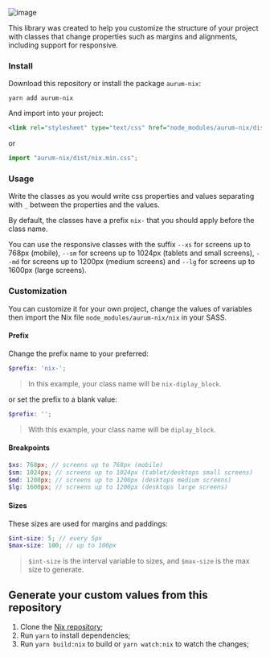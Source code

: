![image](https://user-images.githubusercontent.com/22989469/41984598-6a8b4568-7a07-11e8-8f1c-60f7255ff6e9.png)

This library was created to help you customize the structure of your project with classes that change properties such as margins and alignments, including support for responsive.

### Install

Download this repository or install the package `aurum-nix`:

```shel
yarn add aurum-nix
```
And import into your project:

```xml
<link rel="stylesheet" type="text/css" href="node_modules/aurum-nix/dist/nix.min.css" />
```
or
```javascript
import "aurum-nix/dist/nix.min.css";
```

### Usage

Write the classes as you would write css properties and values separating with `_` between the properties and the values.

By default, the classes have a prefix `nix-` that you should apply before the class name.

You can use the responsive classes with the suffix `--xs` for screens up to 768px (mobile), `--sm` for screens up to 1024px (tablets and small screens), `--md` for screens up to 1200px (medium screens) and `--lg` for screens up to 1600px (large screens).

### Customization

You can customize it for your own project, change the values of variables then import the Nix file `node_modules/aurum-nix/nix` in your SASS.

#### Prefix

Change the prefix name to your preferred:

```scss
$prefix: 'nix-';
```

> In this example, your class name will be `nix-diplay_block`.

or set the prefix to a blank value:

```scss
$prefix: '';
```

> With this example, your class name will be `diplay_block`.

#### Breakpoints

```scss
$xs: 768px; // screens up to 768px (mobile)
$sm: 1024px; // screens up to 1024px (tablet/desktops small screens)
$md: 1200px; // screens up to 1200px (desktops medium screens)
$lg: 1600px; // screens up to 1200px (desktops large screens)
```

#### Sizes

These sizes are used for margins and paddings:

```scss
$int-size: 5; // every 5px
$max-size: 100; // up to 100px
```

> `$int-size` is the interval variable to sizes, and `$max-size` is the max size to generate.

## Generate your custom values from this repository

1. Clone the <a href="https://github.com/aurumsoftware/nix" target="_blank">Nix repository</a>;
2. Run `yarn` to install dependencies;
3. Run `yarn build:nix` to build or `yarn watch:nix` to watch the changes;
